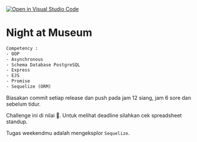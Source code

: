 [![Open in Visual Studio Code](https://classroom.github.com/assets/open-in-vscode-718a45dd9cf7e7f842a935f5ebbe5719a5e09af4491e668f4dbf3b35d5cca122.svg)](https://classroom.github.com/online_ide?assignment_repo_id=13438042&assignment_repo_type=AssignmentRepo)
# Night at Museum

```txt
Competency :
- OOP
- Asynchronous
- Schema Database PostgreSQL
- Express
- EJS
- Promise
- Sequelize (ORM)
```


Biasakan commit setiap release dan push pada jam 12 siang, jam 6 sore dan sebelum tidur.

Challenge ini di nilai 💯.
Untuk melihat deadline silahkan cek spreadsheet standup.

Tugas weekendmu adalah mengeksplor `Sequelize`.



